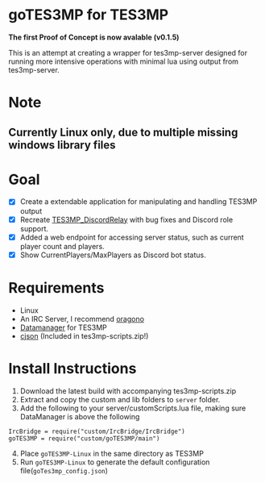 # goTES3MP for TES3MP
**The first Proof of Concept is now avalable (v0.1.5)**

This is an attempt at creating a wrapper for tes3mp-server designed for running more intensive operations with minimal lua using output from tes3mp-server.
# Note
## Currently Linux only, due to multiple missing windows library files

# Goal
- [x] Create a extendable application for manipulating and handling TES3MP output
- [x] Recreate [TES3MP_DiscordRelay](https://github.com/HotaruBlaze/TES3MP_DiscordRelay) with bug fixes and Discord role support.
- [X] Added a web endpoint for accessing server status, such as current player count and players.
- [X] Show CurrentPlayers/MaxPlayers as Discord bot status.

# Requirements
- Linux 
- An IRC Server, I recommend [oragono](https://github.com/oragono/oragono)
- [Datamanager](https://github.com/tes3mp-scripts/DataManager) for TES3MP
- [cjson](https://github.com/TES3MP/lua-cjson) (Included in tes3mp-scripts.zip!)
# Install Instructions
1. Download the latest build with accompanying tes3mp-scripts.zip 
2. Extract and copy the custom and lib folders to `server` folder.
3. Add the following to your server/customScripts.lua file, making sure DataManager is above the following
```
IrcBridge = require("custom/IrcBridge/IrcBridge")
goTES3MP = require("custom/goTES3MP/main")
```
4. Place `goTES3MP-Linux` in the same directory as TES3MP
5. Run `goTES3MP-Linux` to generate the default configuration file(`goTes3mp_config.json`)
